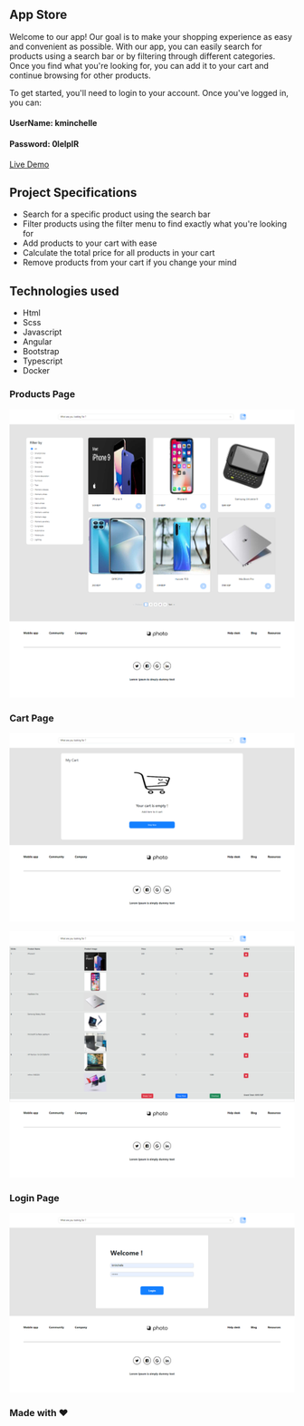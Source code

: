 ## App Store

Welcome to our app! Our goal is to make your shopping experience as easy and convenient as possible. With our app, you can easily search for products using a search bar or by filtering through different categories.
Once you find what you're looking for, you can add it to your cart and continue browsing for other products.

To get started, you'll need to login to your account. Once you've logged in, you can:

<h4>UserName: kminchelle</h>

<h4>Password: 0lelplR</h4>

<a href="https://product-store-six.vercel.app/login" target="_blank" title="Demo">
    Live Demo
</a>


## Project Specifications

- Search for a specific product using the search bar
- Filter products using the filter menu to find exactly what you're looking for
- Add products to your cart with ease
- Calculate the total price for all products in your cart
- Remove products from your cart if you change your mind

## Technologies used

- Html
- Scss
- Javascript
- Angular 
- Bootstrap
- Typescript
- Docker

<h3>Products Page</h3>

![product-page](./src/assets/products.png)

<h3>Cart Page</h3>

![cart-page](./src/assets/carte.png)

![cart-page](./src/assets/cartp.png)

<h3>Login Page</h3>

![login-page](./src/assets/login.png)


### Made with :heart: 
